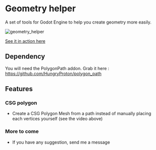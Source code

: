 # Geometry helper
A set of tools for Godot Engine to help you create geometry more easily.

![geometry_helper](https://user-images.githubusercontent.com/52043844/68046192-92a78400-fcdb-11e9-8cb0-3b49e018682b.png)

[See it in action here](https://streamable.com/kpjb7)

## Dependency
You will need the PolygonPath addon. Grab it here : https://github.com/HungryProton/polygon_path

## Features

### CSG polygon
- Create a CSG Polygon Mesh from a path instead of manually placing each vertices yourself (see the video above)

### More to come
- If you have any suggestion, send me a message
